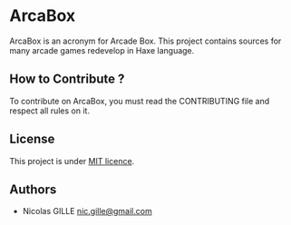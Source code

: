 # ArcaBox
ArcaBox is an acronym for Arcade Box.
This project contains sources for many arcade games redevelop in Haxe language.

## How to Contribute ?
To contribute on ArcaBox, you must read the CONTRIBUTING file
and respect all rules on it.

## License
This project is under [MIT licence](https://opensource.org/licenses/MIT).

## Authors
- Nicolas GILLE <nic.gille@gmail.com>
